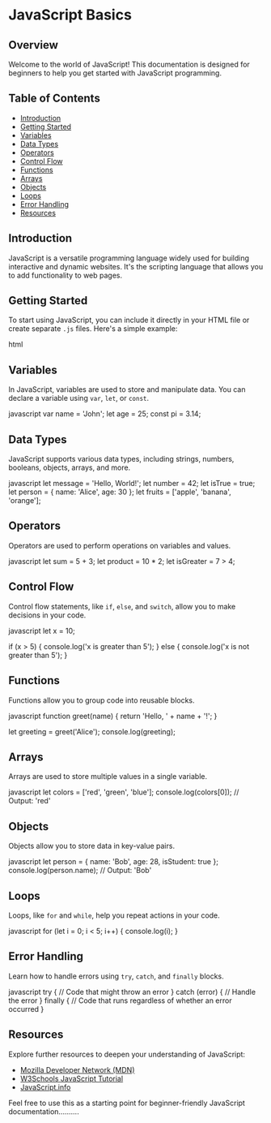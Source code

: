 # JavaScript Basics

## Overview
Welcome to the world of JavaScript! This documentation is designed for beginners to help you get started with JavaScript programming.

## Table of Contents
- [Introduction](#introduction)
- [Getting Started](#getting-started)
- [Variables](#variables)
- [Data Types](#data-types)
- [Operators](#operators)
- [Control Flow](#control-flow)
- [Functions](#functions)
- [Arrays](#arrays)
- [Objects](#objects)
- [Loops](#loops)
- [Error Handling](#error-handling)
- [Resources](#resources)

## Introduction
JavaScript is a versatile programming language widely used for building interactive and dynamic websites. It's the scripting language that allows you to add functionality to web pages.

## Getting Started
To start using JavaScript, you can include it directly in your HTML file or create separate `.js` files. Here's a simple example:

html
<!DOCTYPE html>
<html>
  <head>
    <title>My JavaScript Page</title>
  </head>
  <body>
    <script>
      // Your JavaScript code goes here
      alert('Hello, World!');
    </script>
  </body>
</html>


## Variables
In JavaScript, variables are used to store and manipulate data. You can declare a variable using `var`, `let`, or `const`.

javascript
var name = 'John';
let age = 25;
const pi = 3.14;


## Data Types
JavaScript supports various data types, including strings, numbers, booleans, objects, arrays, and more.

javascript
let message = 'Hello, World!';
let number = 42;
let isTrue = true;
let person = { name: 'Alice', age: 30 };
let fruits = ['apple', 'banana', 'orange'];


## Operators
Operators are used to perform operations on variables and values.

javascript
let sum = 5 + 3;
let product = 10 * 2;
let isGreater = 7 > 4;


## Control Flow
Control flow statements, like `if`, `else`, and `switch`, allow you to make decisions in your code.

javascript
let x = 10;

if (x > 5) {
  console.log('x is greater than 5');
} else {
  console.log('x is not greater than 5');
}


## Functions
Functions allow you to group code into reusable blocks.

javascript
function greet(name) {
  return 'Hello, ' + name + '!';
}

let greeting = greet('Alice');
console.log(greeting);


## Arrays
Arrays are used to store multiple values in a single variable.

javascript
let colors = ['red', 'green', 'blue'];
console.log(colors[0]); // Output: 'red'


## Objects
Objects allow you to store data in key-value pairs.

javascript
let person = { name: 'Bob', age: 28, isStudent: true };
console.log(person.name); // Output: 'Bob'


## Loops
Loops, like `for` and `while`, help you repeat actions in your code.

javascript
for (let i = 0; i < 5; i++) {
  console.log(i);
}


## Error Handling
Learn how to handle errors using `try`, `catch`, and `finally` blocks.

javascript
try {
  // Code that might throw an error
} catch (error) {
  // Handle the error
} finally {
  // Code that runs regardless of whether an error occurred
}


## Resources
Explore further resources to deepen your understanding of JavaScript:
- [Mozilla Developer Network (MDN)](https://developer.mozilla.org/en-US/docs/Web/JavaScript)
- [W3Schools JavaScript Tutorial](https://www.w3schools.com/js/)
- [JavaScript.info](https://javascript.info/)


Feel free to use this as a starting point for beginner-friendly JavaScript documentation..........
